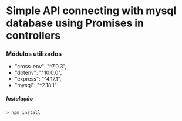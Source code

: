 # Simple API connecting with mysql database using Promises in controllers
### Módulos utilizados

-    "cross-env": "^7.0.3",
-    "dotenv": "^10.0.0",
-    "express": "^4.17.1",
-    "mysql": "^2.18.1"

##### Instalação

    > npm install
